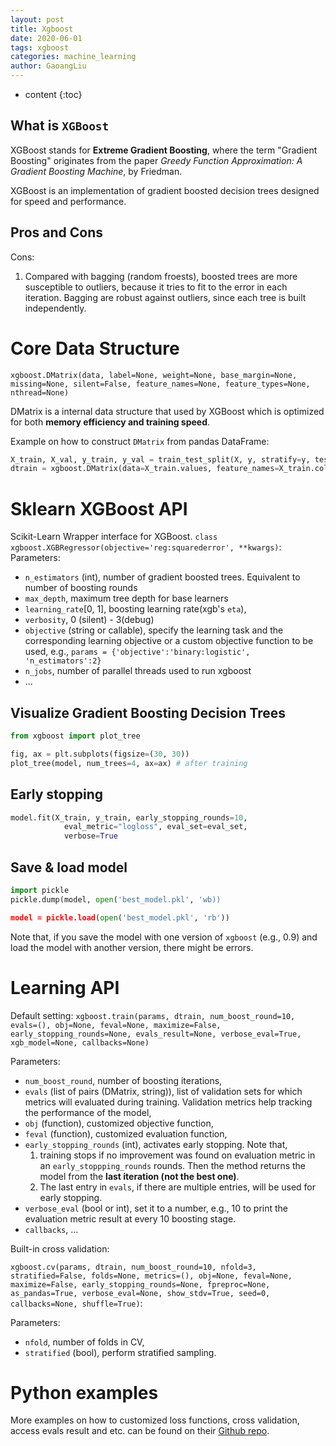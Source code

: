 ```yaml
---
layout: post
title: Xgboost
date: 2020-06-01
tags: xgboost
categories: machine_learning
author: GaoangLiu
---
```

* content
{:toc}


## What is `XGBoost`
XGBoost stands for **Extreme Gradient Boosting**, where the term "Gradient Boosting" originates from the paper *Greedy Function Approximation: A Gradient Boosting Machine*, by Friedman.




XGBoost is an implementation of gradient boosted decision trees designed for speed and performance.

## Pros and Cons
Cons:
1. Compared with bagging (random froests), boosted trees are more susceptible to outliers, because it tries to fit to the error in each iteration. Bagging are robust against outliers, since each tree is built independently.

# Core Data Structure
`xgboost.DMatrix(data, label=None, weight=None, base_margin=None, missing=None, silent=False, feature_names=None, feature_types=None, nthread=None)`

DMatrix is a internal data structure that used by XGBoost which is optimized for both **memory efficiency and training speed**. 

Example on how to construct `DMatrix` from pandas DataFrame:
```python
X_train, X_val, y_train, y_val = train_test_split(X, y, stratify=y, test_size=0.2, random_state=89)
dtrain = xgboost.DMatrix(data=X_train.values, feature_names=X_train.columns, label=y_train.values)
```



# Sklearn XGBoost API 
Scikit-Learn Wrapper interface for XGBoost.
`class xgboost.XGBRegressor(objective='reg:squarederror', **kwargs)`:
Parameters:
* `n_estimators` (int), number of gradient boosted trees. Equivalent to number of boosting rounds
* `max_depth`, maximum tree depth for base learners
* `learning_rate`[0, 1], boosting learning rate(xgb's `eta`),
* `verbosity`, 0 (silent) - 3(debug)
* `objective` (string or callable), specify the learning task and the corresponding learning objective or a custom objective function to be used, e.g., `params = {'objective':'binary:logistic', 'n_estimators':2}`
* `n_jobs`, number of parallel threads used to run xgboost
* ...




## Visualize Gradient Boosting Decision Trees
```python
from xgboost import plot_tree

fig, ax = plt.subplots(figsize=(30, 30))
plot_tree(model, num_trees=4, ax=ax) # after training
```

## Early stopping 
```python
model.fit(X_train, y_train, early_stopping_rounds=10, 
            eval_metric="logloss", eval_set=eval_set, 
            verbose=True
```

## Save & load model 
```python
import pickle
pickle.dump(model, open('best_model.pkl', 'wb))

model = pickle.load(open('best_model.pkl', 'rb'))
```
Note that, if you save the model with one version of `xgboost` (e.g., 0.9) and load the model with another version, there might be errors. 


# Learning API
Default setting:
`xgboost.train(params, dtrain, num_boost_round=10, evals=(), obj=None, feval=None, maximize=False, early_stopping_rounds=None, evals_result=None, verbose_eval=True, xgb_model=None, callbacks=None)`

Parameters:
* `num_boost_round`, number of boosting iterations, 
* `evals` (list of pairs (DMatrix, string)), list of validation sets for which metrics will evaluated during training. Validation metrics help tracking the performance of the model,
* `obj` (function), customized objective function,
* `feval` (function), customized evaluation function,
* `early_stopping_rounds` (int), activates early stopping. Note that, 
    1. training stops if no improvement was found on evaluation metric in an `early_stoppping_rounds` rounds. Then the method returns the model from the **last iteration (not the best one)**.
    2. The last entry in `evals`, if there are multiple entries, will be used for early stopping. 
    <!-- Therefor `evals=[(dvalid, 'valid'), (dtrain, 'train')]` -->
* `verbose_eval` (bool or int), set it to a number, e.g., 10 to print the evaluation metric result at every 10 boosting stage.
* `callbacks`, ...

Built-in cross validation: 

`xgboost.cv(params, dtrain, num_boost_round=10, nfold=3, stratified=False, folds=None, metrics=(), obj=None, feval=None, maximize=False, early_stopping_rounds=None, fpreproc=None, as_pandas=True, verbose_eval=None, show_stdv=True, seed=0, callbacks=None, shuffle=True)`:

Parameters:
* `nfold`, number of folds in CV, 
* `stratified` (bool), perform stratified sampling.


# Python examples
More examples on how to customized loss functions, cross validation, access evals result and etc. can be found on their [Github repo](https://github.com/dmlc/xgboost/blob/master/demo/guide-python/basic_walkthrough.py).
